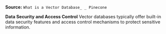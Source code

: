 **Source:** `What is a Vector Database_ _ Pinecone`

**Data Security and Access Control**
Vector databases typically offer built-in data security features and access control mechanisms to protect sensitive information.
